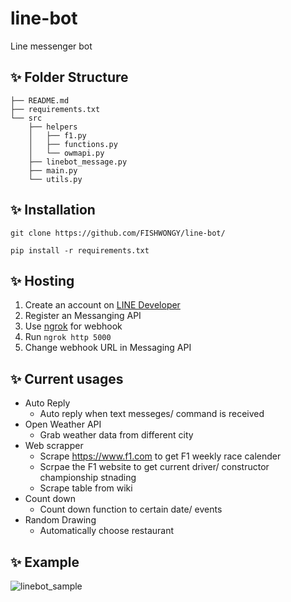 # line-bot
Line messenger bot

## ✨ Folder Structure
```
├── README.md
├── requirements.txt
└── src
    ├── helpers
    │   ├── f1.py
    │   ├── functions.py
    │   └── owmapi.py
    ├── linebot_message.py
    ├── main.py
    └── utils.py
```

## ✨ Installation

```git clone https://github.com/FISHWONGY/line-bot/```

```pip install -r requirements.txt```

## ✨ Hosting
1. Create an account on [LINE Developer](https://developers.line.biz/en/)
2. Register an Messanging API
3. Use [ngrok](https://dashboard.ngrok.com/) for webhook
4. Run ```ngrok http 5000```
5. Change webhook URL in Messaging API

## ✨ Current usages
- Auto Reply
    - Auto reply when text messeges/ command is received
- Open Weather API
    - Grab weather data from different city
- Web scrapper
    - Scrape https://www.f1.com to get F1 weekly race calender 
    - Scrpae the F1 website to get current driver/ constructor championship stnading
    - Scrape table from wiki
- Count down
    - Count down function to certain date/ events
- Random Drawing
    - Automatically choose restaurant


## ✨ Example
![linebot_sample](https://github.com/FISHWONGY/line-bot/assets/59711659/20cd6f7c-0b5c-4c77-9b13-d0863bcf76e0)


